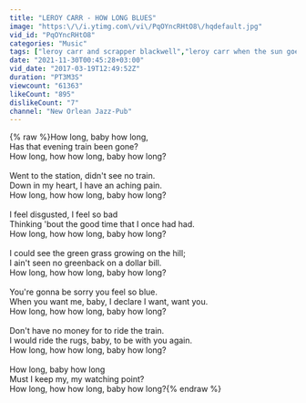 ```yaml
---
title: "LEROY CARR - HOW LONG BLUES"
image: "https:\/\/i.ytimg.com\/vi\/PqOYncRHtO8\/hqdefault.jpg"
vid_id: "PqOYncRHtO8"
categories: "Music"
tags: ["leroy carr and scrapper blackwell","leroy carr when the sun goes down","leroy carr sloppy drunk"]
date: "2021-11-30T00:45:28+03:00"
vid_date: "2017-03-19T12:49:52Z"
duration: "PT3M3S"
viewcount: "61363"
likeCount: "895"
dislikeCount: "7"
channel: "New Orlean Jazz-Pub"
---
```

{% raw %}How long, baby how long,<br />Has that evening train been gone?<br />How long, how how long, baby how long?<br /><br />Went to the station, didn't see no train.<br />Down in my heart, I have an aching pain.<br />How long, how how long, baby how long?<br /><br />I feel disgusted, I feel so bad<br />Thinking 'bout the good time that I once had had.<br />How long, how how long, baby how long?<br /><br />I could see the green grass growing on the hill;<br />I ain't seen no greenback on a dollar bill.<br />How long, how how long, baby how long?<br /><br />You're gonna be sorry you feel so blue.<br />When you want me, baby, I declare I want, want you.<br />How long, how how long, baby how long?<br /><br />Don't have no money for to ride the train.<br />I would ride the rugs, baby, to be with you again.<br />How long, how how long, baby how long?<br /><br />How long, baby how long<br />Must I keep my, my watching point?<br />How long, how how long, baby how long?{% endraw %}
